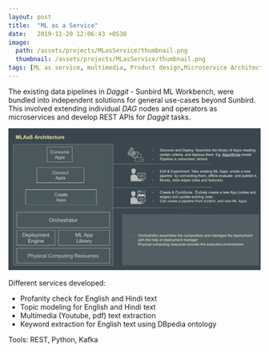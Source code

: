 ```yaml
---
layout: post
title:  "ML as a Service"
date:   2019-11-20 12:06:43 +0530
image: 
  path: /assets/projects/MLasService/thumbnail.png
  thumbnail: /assets/projects/MLasService/thumbnail.png
tags: [ML as service, multimedia, Product design,Microservice Architecture, Topic modelling, Multilingual language model]
---
```


The existing data pipelines in *Daggit* - Sunbird ML Workbench, were bundled into independent solutions for general use-cases beyond Sunbird. This involved extending individual *DAG* nodes and operators as microservices and develop REST APIs for *Daggit* tasks.

![Architecture diagram](/assets/projects/MLasService/architecture_diagram.png)

Different services developed:
- Profanity check for English and Hindi text
- Topic modeling for English and Hindi text
- Multimedia (Youtube, pdf) text extraction
- Keyword extraction for English text using DBpedia ontology 

Tools: REST, Python, Kafka
